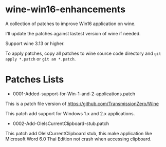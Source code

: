 # wine-win16-enhancements

A collection of patches to improve Win16 application on wine.

I'll update the patches against lastest version of wine if needed.

Support wine 3.13 or higher.

To apply patches, copy all patches to wine source code directory and `git apply *.patch` or `git am *.patch`.

# Patches Lists

- 0001-Added-support-for-Win-1-and-2-applications.patch

This is a patch file version of https://github.com/TransmissionZero/Wine

This patch add support for Windows 1.x and 2.x applications.

- 0002-Add-OleIsCurrentClipboard-stub.patch

This patch add OleIsCurrentClipboard stub, this make application like Microsoft Word 6.0 Thai Edition not crash when accessing clipboard.
